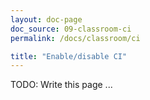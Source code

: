 ```yaml
---
layout: doc-page
doc_source: 09-classroom-ci
permalink: /docs/classroom/ci

title: "Enable/disable CI"
---
```


TODO: Write this page ...
